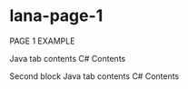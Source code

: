 # lana-page-1
PAGE 1 EXAMPLE


<tabs id="block1" group="code-example">
<tab title="Tab 1" group-key="Java">
    Java tab contents
</tab>
<tab title="Tab 2" group-key="C#">
    C# Contents
</tab>
</tabs>

Second block
<tabs id="block2" group="code-example">
<tab title="Tab 1" group-key="Java">
    Java tab contents
</tab>
<tab title="Tab 2" group-key="C#">
    C# Contents
</tab>
</tabs>